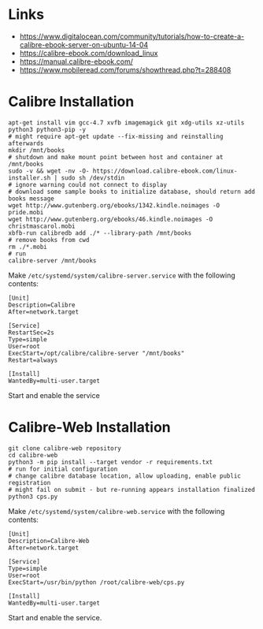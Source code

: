 # Links
* <https://www.digitalocean.com/community/tutorials/how-to-create-a-calibre-ebook-server-on-ubuntu-14-04>
* <https://calibre-ebook.com/download_linux>
* <https://manual.calibre-ebook.com/>
* <https://www.mobileread.com/forums/showthread.php?t=288408>

# Calibre Installation
```
apt-get install vim gcc-4.7 xvfb imagemagick git xdg-utils xz-utils python3 python3-pip -y
# might require apt-get update --fix-missing and reinstalling afterwards
mkdir /mnt/books
# shutdown and make mount point between host and container at /mnt/books
sudo -v && wget -nv -O- https://download.calibre-ebook.com/linux-installer.sh | sudo sh /dev/stdin
# ignore warning could not connect to display
# download some sample books to initialize database, should return add books message
wget http://www.gutenberg.org/ebooks/1342.kindle.noimages -O pride.mobi
wget http://www.gutenberg.org/ebooks/46.kindle.noimages -O christmascarol.mobi
xbfb-run calibredb add ./* --library-path /mnt/books
# remove books from cwd
rm ./*.mobi
# run
calibre-server /mnt/books
```

Make `/etc/systemd/system/calibre-server.service` with the following contents:
```
[Unit]
Description=Calibre
After=network.target

[Service]
RestartSec=2s
Type=simple
User=root
ExecStart=/opt/calibre/calibre-server "/mnt/books"
Restart=always

[Install]
WantedBy=multi-user.target
```
Start and enable the service

# Calibre-Web Installation
```
git clone calibre-web repository
cd calibre-web
python3 -m pip install --target vendor -r requirements.txt
# run for initial configuration
# change calibre database location, allow uploading, enable public registration
# might fail on submit - but re-running appears installation finalized
python3 cps.py
```

Make `/etc/systemd/system/calibre-web.service` with the following contents:
```
[Unit]
Description=Calibre-Web
After=network.target

[Service]
Type=simple
User=root
ExecStart=/usr/bin/python /root/calibre-web/cps.py

[Install]
WantedBy=multi-user.target
```
Start and enable the service.

